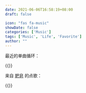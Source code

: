 ```yaml
---
date: 2021-06-06T16:58:19+08:00
draft: false

icon: "fas fa-music"
showDate: false
categories: ['Music']
tags: ['Music', 'Life', 'Favorite']
author: ""
---
```

最近的单曲循环：   

{{<aplayer server="netease" type="song" id="1423299026">}}

来自 [肥皂](https://steamcommunity.com/profiles/76561198342114922/) 的点歌：   

{{<aplayer server="netease" type="song" id="1386011473">}}